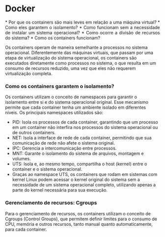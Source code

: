 # Docker
<p align="justify">
  * Por que os containers são mais leves em relação a uma máquina virtual?
  * Como eles garantem o isolamento?
  * Como funcionam sem a necessidade de instalar um sistema operacional?
  * Como ocorre a divisão de recursos do sistema?
  * Como os containers funcionam?
  
Os containers operam de maneira semelhante a processos no sistema operacional. Diferentemente das máquinas virtuais, que passam por uma etapa de virtualização do sistema operacional, os containers são executados diretamente como processos no sistema, o que resulta em um consumo de recursos reduzido, uma vez que eles não requerem virtualização completa.

### Como os containers garantem o isolamento?
Os containers utilizam o conceito de namespaces para garantir o isolamento entre si e do sistema operacional original. Esse mecanismo permite que cada container tenha um ambiente isolado em diferentes níveis. Os principais namespaces utilizados são:

  * PID: Isola os processos de cada container, garantindo que um processo em um container não interfira nos processos do sistema operacional ou de outros containers.
  * NET: Isola a interface de rede de cada container, permitindo que sua comunicação de rede não afete o sistema original.
  * IPC: Gerencia a intercomunicação entre processos.
  * MNT: Garante o isolamento do sistema de arquivos, montagem e volumes.
  * UTS: Isola e, ao mesmo tempo, compartilha o host (kernel) entre o container e o sistema operacional.
  * Graças ao namespace UTS, os containers que rodam em sistemas com kernel Linux podem acessar o kernel original do sistema sem a necessidade de um sistema operacional completo, utilizando apenas a parte do kernel necessária para sua execução.

### Gerenciamento de recursos: Cgroups
Para o gerenciamento de recursos, os containers utilizam o conceito de Cgroups (Control Groups), que permitem definir limites para o consumo de CPU, memória e outros recursos, tanto manual quanto automaticamente, para cada container.</p>

